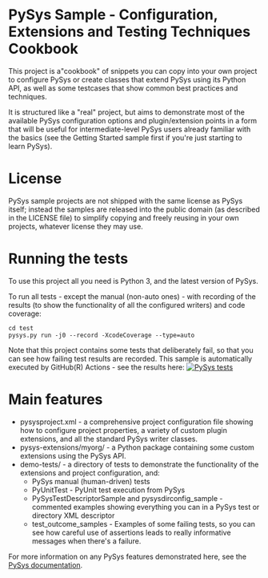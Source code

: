 # PySys Sample - Configuration, Extensions and Testing Techniques Cookbook

This project is a"cookbook" of snippets you can copy into your own project to configure PySys or create classes 
that extend PySys using its Python API, as well as some testcases that show common best practices and techniques. 

It is structured like a "real" project, but aims to demonstrate most of the available PySys configuration options and 
plugin/extension points in a form that will be useful for intermediate-level PySys users already familiar with the 
basics (see the Getting Started sample first if you're just starting to learn PySys).

# License

PySys sample projects are not shipped with the same license as PySys itself; instead the samples are released into the 
public domain (as described in the LICENSE file) to simplify copying and freely reusing in your own projects, whatever 
license they may use. 

# Running the tests

To use this project all you need is Python 3, and the latest version of PySys. 

To run all tests - except the manual (non-auto ones) - with recording of the results (to show the functionality of all 
the configured writers) and code coverage:

	cd test
	pysys.py run -j0 --record -XcodeCoverage --type=auto

Note that this project contains some tests that deliberately fail, so that you can see how failing test results are 
recorded. This sample is automatically executed by GitHub(R) Actions - see the results here: [![PySys tests](https://github.com/pysys-test/sample-cookbook/workflows/PySys/badge.svg)](https://github.com/pysys-test/sample-cookbook/actions)


# Main features

* pysysproject.xml - a comprehensive project configuration file showing how to configure project properties, a variety 
  of custom plugin extensions, and all the standard PySys writer classes.
* pysys-extensions/myorg/ - a Python package containing some custom extensions using the PySys API. 
* demo-tests/ - a directory of tests to demonstrate the functionality of the extensions and project configuration, and:
    * PySys manual (human-driven) tests
    * PyUnitTest - PyUnit test execution from PySys
    * PySysTestDescriptorSample and pysysdirconfig_sample - commented examples showing everything you can 
      in a PySys test or directory XML descriptor
    * test_outcome_samples - Examples of some failing tests, so you can see how careful use of assertions leads to really 
      informative messages when there's a failure. 

For more information on any PySys features demonstrated here, see the [PySys documentation](https://pysys-test.github.io/pysys-test).

